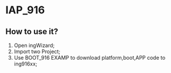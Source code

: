 # IAP_916

## How to use it?

1. Open ingWizard;
2. Import two Project;
3. Use BOOT_916 EXAMP to download platform,boot,APP code to ing916xx;